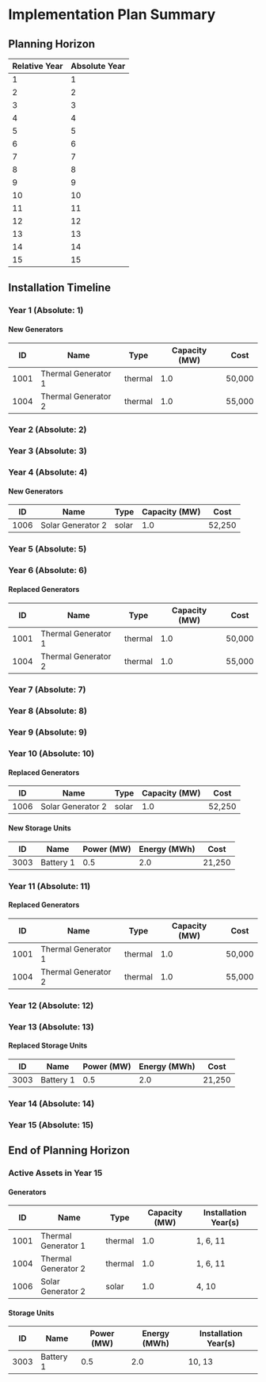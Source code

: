 # Implementation Plan Summary
## Planning Horizon
| Relative Year | Absolute Year |
|--------------|---------------|
| 1 | 1 |
| 2 | 2 |
| 3 | 3 |
| 4 | 4 |
| 5 | 5 |
| 6 | 6 |
| 7 | 7 |
| 8 | 8 |
| 9 | 9 |
| 10 | 10 |
| 11 | 11 |
| 12 | 12 |
| 13 | 13 |
| 14 | 14 |
| 15 | 15 |

## Installation Timeline

### Year 1 (Absolute: 1)

#### New Generators
| ID | Name | Type | Capacity (MW) | Cost |
|-------|------|------|-------------|------|
| 1001 | Thermal Generator 1 | thermal | 1.0 | 50,000 |
| 1004 | Thermal Generator 2 | thermal | 1.0 | 55,000 |

### Year 2 (Absolute: 2)

### Year 3 (Absolute: 3)

### Year 4 (Absolute: 4)

#### New Generators
| ID | Name | Type | Capacity (MW) | Cost |
|-------|------|------|-------------|------|
| 1006 | Solar Generator 2 | solar | 1.0 | 52,250 |

### Year 5 (Absolute: 5)

### Year 6 (Absolute: 6)

#### Replaced Generators
| ID | Name | Type | Capacity (MW) | Cost |
|-------|------|------|-------------|------|
| 1001 | Thermal Generator 1 | thermal | 1.0 | 50,000 |
| 1004 | Thermal Generator 2 | thermal | 1.0 | 55,000 |

### Year 7 (Absolute: 7)

### Year 8 (Absolute: 8)

### Year 9 (Absolute: 9)

### Year 10 (Absolute: 10)

#### Replaced Generators
| ID | Name | Type | Capacity (MW) | Cost |
|-------|------|------|-------------|------|
| 1006 | Solar Generator 2 | solar | 1.0 | 52,250 |

#### New Storage Units
| ID | Name | Power (MW) | Energy (MWh) | Cost |
|-------|------|-----------|-------------|------|
| 3003 | Battery 1 | 0.5 | 2.0 | 21,250 |

### Year 11 (Absolute: 11)

#### Replaced Generators
| ID | Name | Type | Capacity (MW) | Cost |
|-------|------|------|-------------|------|
| 1001 | Thermal Generator 1 | thermal | 1.0 | 50,000 |
| 1004 | Thermal Generator 2 | thermal | 1.0 | 55,000 |

### Year 12 (Absolute: 12)

### Year 13 (Absolute: 13)

#### Replaced Storage Units
| ID | Name | Power (MW) | Energy (MWh) | Cost |
|-------|------|-----------|-------------|------|
| 3003 | Battery 1 | 0.5 | 2.0 | 21,250 |

### Year 14 (Absolute: 14)

### Year 15 (Absolute: 15)

## End of Planning Horizon

### Active Assets in Year 15

#### Generators
| ID | Name | Type | Capacity (MW) | Installation Year(s) |
|-------|------|------|-------------|--------------------|
| 1001 | Thermal Generator 1 | thermal | 1.0 | 1, 6, 11 |
| 1004 | Thermal Generator 2 | thermal | 1.0 | 1, 6, 11 |
| 1006 | Solar Generator 2 | solar | 1.0 | 4, 10 |

#### Storage Units
| ID | Name | Power (MW) | Energy (MWh) | Installation Year(s) |
|-------|------|-----------|-------------|--------------------|
| 3003 | Battery 1 | 0.5 | 2.0 | 10, 13 |
